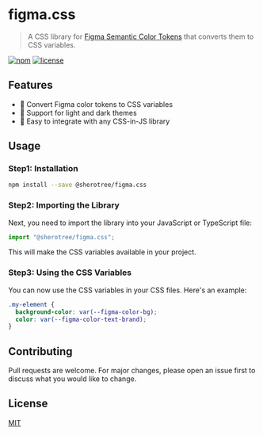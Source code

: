 # figma.css

> A CSS library for [Figma Semantic Color Tokens](https://figma.com/plugin-docs/css-variables/#list-of-all-available-color-tokens) that converts them to CSS variables.

[![npm][npm-image]][npm-url] [![license][license-image]][license-url]

## Features

- 🚀 Convert Figma color tokens to CSS variables
- 💄 Support for light and dark themes
- 🍱 Easy to integrate with any CSS-in-JS library

## Usage

### Step1: Installation

```sh
npm install --save @sherotree/figma.css
```

### Step2: Importing the Library

Next, you need to import the library into your JavaScript or TypeScript file:

```js
import "@sherotree/figma.css";
```

This will make the CSS variables available in your project.

### Step3: Using the CSS Variables

You can now use the CSS variables in your CSS files. Here's an example:

```css
.my-element {
  background-color: var(--figma-color-bg);
  color: var(--figma-color-text-brand);
}
```

## Contributing

Pull requests are welcome. For major changes, please open an issue first to discuss what you would like to change.

## License

[MIT](LICENSE.md)

[license-image]: https://img.shields.io/npm/l/@sherotree/figma.css.svg?style=flat-square
[license-url]: LICENSE.md
[npm-image]: https://img.shields.io/npm/v/@sherotree/figma.css.svg?style=flat-square
[npm-url]: https://www.npmjs.com/package/@sherotree/figma.css
